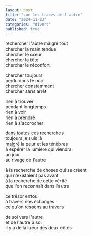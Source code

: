 ```yaml
---
layout: post
title: "sur les traces de l'autre"
date: "2024-11-23"
categories: "divers"
published: true
---
```


rechercher l'autre malgré tout  
chercher la main tendue  
chercher le cœur  
chercher la tête  
chercher le réconfort  

chercher toujours  
perdu dans le noir  
chercher constamment  
chercher sans arrêt  

rien à trouver  
pendant longtemps  
rien à voir  
rien à prendre  
rien à s'accrocher  

dans toutes ces recherches  
toujours je suis là  
malgré la peur et les ténèbres  
à espérer la lumière qui viendra  
un jour  
au rivage de l'autre  

à la recherche de choses qui se créent  
qui n'existaient pas avant  
à la recherche de cette vérité  
que l'on reconnaît dans l'autre   

ce trésor enfoui  
à travers nos échanges  
ce qu'on ressens au travers  

de soi vers l'autre  
et de l'autre à soi  
il y a de la lueur des deux côtés  
